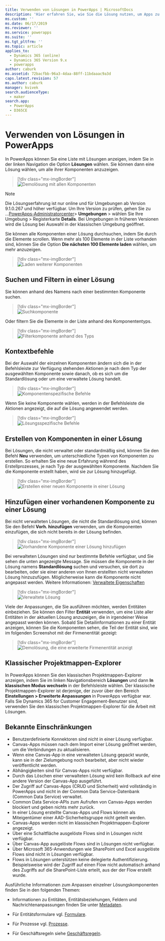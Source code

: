 ```yaml
---
title: Verwenden von Lösungen in PowerApps | MicrosoftDocs
description: 'Hier erfahren Sie, wie Sie die Lösung nutzen, um Apps zu erstellen oder anzupassen'
ms.custom: ''
ms.date: 06/17/2019
ms.reviewer: ''
ms.service: powerapps
ms.suite: ''
ms.tgt_pltfrm: ''
ms.topic: article
applies_to:
  - Dynamics 365 (online)
  - Dynamics 365 Version 9.x
  - powerapps
author: caburk
ms.assetid: 72bacfbb-96a3-4daa-88ff-11bdaaac9a3d
caps.latest.revision: 57
ms.author: caburk
manager: kvivek
search.audienceType:
  - maker
search.app:
  - PowerApps
  - D365CE
---
```

# <a name="use-solutions-in-powerapps"></a>Verwenden von Lösungen in PowerApps

 In PowerApps können Sie eine Liste mit Lösungen anzeigen, indem Sie in der linken Navigation die Option **Lösungen** wählen. Sie können dann eine Lösung wählen, um alle ihrer Komponenten anzuzeigen. 
 
> [!div class="mx-imgBorder"]  
> ![Demolösung mit allen Komponenten](media/solution-all-items-list.PNG "Demolösung mit allen Komponenten")  
 
> [!NOTE]
>  Die Lösungserfahrung ist nur online und für Umgebungen ab Version 9.1.0.267 und höher verfügbar. Um Ihre Version zu prüfen, gehen Sie zu ...[PowerApps-Administratorcenter](https://admin.powerapps.com/)> **Umgebungen** > wählen Sie Ihre Umgebung > Registerkarte **Details**. Bei Umgebungen in früheren Versionen wird die Lösung bei Auswahl in der klassischen Umgebung geöffnet.  
 
 Sie können alle Komponenten einer Lösung durchsuchen, indem Sie durch die Elemente scrollen. Wenn mehr als 100 Elemente in der Liste vorhanden sind, können Sie die Option **Die nächsten 100 Elemente laden** wählen, um mehr anzuzeigen. 
 
> [!div class="mx-imgBorder"]  
> ![Laden weiterer Komponenten](media/load-more.PNG "Laden weiterer Komponenten")  

 ## <a name="search-and-filter-in-a-solution"></a>Suchen und Filtern in einer Lösung
 
 Sie können anhand des Namens nach einer bestimmten Komponente suchen. 
 
> [!div class="mx-imgBorder"]  
> ![Suchkomponente](media/solution-search-box.png "Suchkomponente")  
 
 Oder filtern Sie die Elemente in der Liste anhand des Komponententyps.
  
> [!div class="mx-imgBorder"]  
> ![Filterkomponente anhand des Typs](media/solution-filter.PNG "Filterkomponente anhand des Typs")  
 
 ## <a name="contextual-commands"></a>Kontextbefehle
 
 Bei der Auswahl der einzelnen Komponenten ändern sich die in der Befehlsleiste zur Verfügung stehenden Aktionen je nach dem Typ der ausgewählten Komponente sowie danach, ob es sich um die Standardlösung oder um eine verwaltete Lösung handelt. 
 
> [!div class="mx-imgBorder"]  
> ![Komponentenspezifische Befehle](media/component-commands.png "Komponentenspezifische Befehle")  
 
 Wenn Sie keine Komponente wählen, werden in der Befehlsleiste die Aktionen angezeigt, die auf die Lösung angewendet werden. 
 
> [!div class="mx-imgBorder"]  
> ![Lösungsspezifische Befehle](media/solution-commands.PNG "Lösungsspezifische Befehle")  
 
 ## <a name="create-components-in-a-solution"></a>Erstellen von Komponenten in einer Lösung
 Bei Lösungen, die nicht verwaltet oder standardmäßig sind, können Sie den Befehl **Neu** verwenden, um unterschiedliche Typen von Komponenten zu erstellen. So erhalten Sie eine neue Erfahrung während des Erstellprozesses, je nach Typ der ausgewählten Komponente. Nachdem Sie die Komponente erstellt haben, wird sie zur Lösung hinzugefügt. 
 
> [!div class="mx-imgBorder"]  
> ![Erstellen einer neuen Komponente in einer Lösung](media/solution-new-component.PNG "Erstellen einer neuen Komponente in einer Lösung")  
 
 ## <a name="add-an-existing-component-to-a-solution"></a>Hinzufügen einer vorhandenen Komponente zu einer Lösung
 
 Bei nicht verwalteten Lösungen, die nicht die Standardlösung sind, können Sie den Befehl **Vorh. hinzufügen** verwenden, um die Komponenten einzufügen, die sich nicht bereits in der Lösung befinden.  
 
> [!div class="mx-imgBorder"]  
> ![Vorhandene Komponente einer Lösung hinzufügen](media/solution-add-existing-component.PNG "Vorhandene Komponente einer Lösung hinzufügen")  
  
 Bei verwalteten Lösungen sind nur bestimmte Befehle verfügbar, und Sie sehen die unten angezeigte Message. Sie müssen die Komponente in der Lösung namens **Standardlösung** suchen und versuchen, sie dort zu bearbeiten, oder sie einer anderen von Ihnen erstellten nicht verwalteten Lösung hinzuzufügen. Möglicherweise kann die Komponente nicht angepasst werden. Weitere Informationen: [Verwaltete Eigenschaften](solutions-overview.md#managed-properties)

> [!div class="mx-imgBorder"]  
> ![Verwaltete Lösung](media/managed-solution.PNG "Verwaltete Lösung")  

 Viele der Anpassungen, die Sie ausführen möchten, werden Entitäten einbeziehen. Sie können den Filter **Entität** verwenden, um eine Liste aller Entitäten in der aktuellen Lösung anzuzeigen, die in irgendeiner Weise angepasst werden können. Sobald Sie Detailinformationen zu einer Entität anzeigen, können Sie die Komponenten sehen, die Teil der Entität sind, wie im folgenden Screenshot mit der Firmenentität gezeigt: 
   
> [!div class="mx-imgBorder"]  
> ![Demolösung, die eine erweiterte Firmenentität anzeigt](media/solution-entity-account.png "Demolösung, die eine erweiterte Firmenentität anzeigt")  

## <a name="classic-solution-explorer"></a>Klassischer Projektmappen-Explorer

In PowerApps können Sie den klassischen Projektmappen-Explorer anzeigen, indem Sie im linken Navigationsbereich **Lösungen** und dann **In klassischen Modus wechseln** in der Befehlsleiste wählen. Der klassische Projektmappen-Explorer ist derjenige, der zuvor über den Bereich **Einstellungen > Erweiterte Anpassungen** in PowerApps verfügbar war. Falls Sie Dynamics 365 for Customer Engagement-Benutzer sind, verwenden Sie den klassischen Projektmappen-Explorer für die Arbeit mit Lösungen.  

## <a name="known-limitations"></a>Bekannte Einschränkungen

- Benutzerdefinierte Konnektoren sind nicht in einer Lösung verfügbar.
- Canvas-Apps müssen nach dem Import einer Lösung geöffnet werden, um die Verbindungen zu aktualisieren.
- Wenn eine Canvas-App in eine verwalteten Lösung gepackt wurde, kann sie in der Zielumgebung noch bearbeitet, aber nicht wieder veröffentlicht werden.
- Abhängigkeiten sind für Canvas-Apps nicht verfügbar.
- Durch das Löschen einer verwalteten Lösung wird kein Rollback auf eine andere Version der Canvas-App ausgeführt. 
-   Der Zugriff auf Canvas-Apps (CRUD und Sicherheit) wird vollständig in PowerApps und nicht in der Common Data Service-Datenbank (Common Data Service) verwaltet.
-   Common Data Service-APIs zum Aufrufen von Canvas-Apps werden blockiert und geben nichts mehr zurück. 
-   In einer Lösung erstellte Canvas-Apps und Flows können als Miteigentümer einer AAD-Sicherheitsgruppe nicht geteilt werden.
-   Canvas-Apps werden nicht im klassischen Projektmappen-Explorer angezeigt.
- Über eine Schaltfläche ausgelöste Flows sind in Lösungen nicht verfügbar.
- Über Canvas-App ausgelöste Flows sind in Lösungen nicht verfügbar.
- Über Microsoft 365-Anwendungen wie SharePoint und Excel ausgelöste Flows sind nicht in Lösungen verfügbar.
- Flows in Lösungen unterstützen keine delegierte Authentifizierung. Beispielsweise wird der Zugriff auf einen Flow nicht automatisch anhand des Zugriffs auf die SharePoint-Liste erteilt, aus der der Flow erstellt wurde.

 Ausführliche Informationen zum Anpassen einzelner Lösungskomponenten finden Sie in den folgenden Themen:  
  
-   Informationen zu Entitäten, Entitätsbeziehungen, Feldern und Nachrichtenanpassungen finden Sie unter [Metadaten](create-edit-metadata.md).  
  
-   Für Entitätsformulare vgl. [Formulare](../model-driven-apps/create-design-forms.md).  
  
-   Für Prozesse vgl. [Prozesse](../model-driven-apps/guide-staff-through-common-tasks-processes.md).  
  
-   Für Geschäftsregeln siehe [Geschäftsregeln](../model-driven-apps/create-business-rules-recommendations-apply-logic-form.md).  
